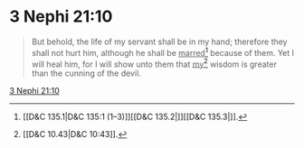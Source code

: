 # 3 Nephi 21:10

> But behold, the life of my servant shall be in my hand; therefore they shall not hurt him, although he shall be <u>marred</u>[^a] because of them. Yet I will heal him, for I will show unto them that <u>my</u>[^b] wisdom is greater than the cunning of the devil.

[3 Nephi 21:10](https://www.churchofjesuschrist.org/study/scriptures/bofm/3-ne/21?lang=eng&id=p10#p10)


[^a]: [[D&C 135.1|D&C 135:1 (1–3)]][[D&C 135.2|]][[D&C 135.3|]].  
[^b]: [[D&C 10.43|D&C 10:43]].  
